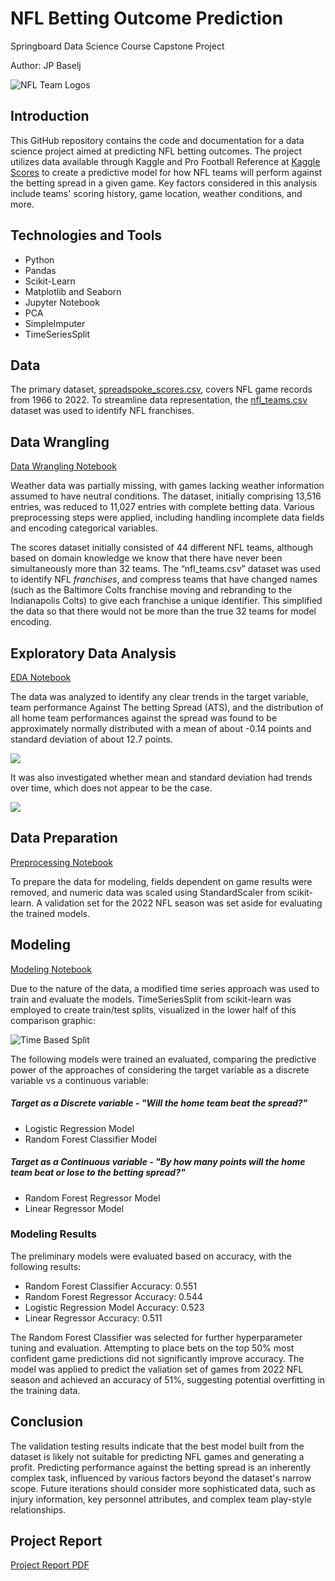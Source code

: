 # NFL Betting Outcome Prediction
Springboard Data Science Course Capstone Project

Author: JP Baselj

![NFL Team Logos](https://github.com/jpbaselj/Predict-NFL-Scores/blob/main/documentation/nfl-logos.jpeg)

## Introduction
This GitHub repository contains the code and documentation for a data science project aimed at predicting NFL betting outcomes. The project utilizes data available through Kaggle and Pro Football Reference at [Kaggle Scores](https://www.kaggle.com/datasets/tobycrabtree/nfl-scores-and-betting-data?select=spreadspoke_scores.csv) to create a predictive model for how NFL teams will perform against the betting spread in a given game. Key factors considered in this analysis include teams' scoring history, game location, weather conditions, and more.

## Technologies and Tools
- Python
- Pandas
- Scikit-Learn
- Matplotlib and Seaborn
- Jupyter Notebook
- PCA
- SimpleImputer
- TimeSeriesSplit
  
## Data
The primary dataset, [spreadspoke_scores.csv](https://www.kaggle.com/datasets/tobycrabtree/nfl-scores-and-betting-data?select=spreadspoke_scores.csv), covers NFL game records from 1966 to 2022. To streamline data representation, the [nfl_teams.csv](https://www.kaggle.com/datasets/tobycrabtree/nfl-scores-and-betting-data?select=nfl_teams.csv) dataset was used to identify NFL franchises. 

## Data Wrangling
[Data Wrangling Notebook](https://github.com/jpbaselj/Predict-NFL-Scores/blob/main/Cap2_1_data_wrangling.ipynb)

Weather data was partially missing, with games lacking weather information assumed to have neutral conditions. The dataset, initially comprising 13,516 entries, was reduced to 11,027 entries with complete betting data. Various preprocessing steps were applied, including handling incomplete data fields and encoding categorical variables. 

The scores dataset initially consisted of 44 different NFL teams, although based on domain knowledge we know that there have never been simultaneously more than 32 teams. The “nfl_teams.csv” dataset was used to identify NFL *franchises*, and compress teams that have changed names (such as the  Baltimore Colts franchise moving and rebranding to the Indianapolis Colts) to give each franchise a unique identifier. This simplified the data so that there would not be more than the true 32 teams for model encoding.


## Exploratory Data Analysis
[EDA Notebook](https://github.com/jpbaselj/Predict-NFL-Scores/blob/main/Cap2_2_EDA.ipynb)

The data was analyzed to identify any clear trends in the target variable, team performance Against The betting Spread (ATS), and the distribution of all home team performances against the spread was found to be approximately normally distributed with a mean of about -0.14 points and standard deviation of about 12.7 points. 

![](https://github.com/jpbaselj/Predict-NFL-Scores/blob/main/documentation/home_ATS_normal_curve.png)

It was also investigated whether mean and standard deviation had trends over time, which does not appear to be the case.

![](https://github.com/jpbaselj/Predict-NFL-Scores/blob/main/documentation/home_ATS_trends.png)

## Data Preparation
[Preprocessing Notebook](https://github.com/jpbaselj/Predict-NFL-Scores/blob/main/Cap2_3_preprocessing_and_data_development.ipynb)

To prepare the data for modeling, fields dependent on game results were removed, and numeric data was scaled using StandardScaler from scikit-learn. A validation set for the 2022 NFL season was set aside for evaluating the trained models.

## Modeling 
[Modeling Notebook](https://github.com/jpbaselj/Predict-NFL-Scores/blob/main/Cap2_4_Modeling.ipynb)

Due to the nature of the data, a modified time series approach was used to train and evaluate the models. TimeSeriesSplit from scikit-learn was employed to create train/test splits, visualized in the lower half of this comparison graphic:

![Time Based Split](https://github.com/jpbaselj/Predict-NFL-Scores/blob/main/documentation/time_based_split.png)

The following models were trained an evaluated, comparing the predictive power of the approaches of considering the target variable as a discrete variable vs a continuous variable:

##### Target as a Discrete variable - "Will the home team beat the spread?"
- Logistic Regression Model
- Random Forest Classifier Model
##### Target as a Continuous variable - "By how many points will the home team beat or lose to the betting spread?"
- Random Forest Regressor Model
- Linear Regressor Model

### Modeling Results
The preliminary models were evaluated based on accuracy, with the following results:

* Random Forest Classifier Accuracy: 0.551
* Random Forest Regressor Accuracy: 0.544
* Logistic Regression Model Accuracy: 0.523
* Linear Regressor Accuracy: 0.511
  
The Random Forest Classifier was selected for further hyperparameter tuning and evaluation. Attempting to place bets on the top 50% most confident game predictions did not significantly improve accuracy. The model was applied to predict the valiation set of games from 2022 NFL season and achieved an accuracy of 51%, suggesting potential overfitting in the training data.

## Conclusion
The validation testing results indicate that the best model built from the dataset is likely not suitable for predicting NFL games and generating a profit. Predicting performance against the betting spread is an inherently complex task, influenced by various factors beyond the dataset's narrow scope. Future iterations should consider more sophisticated data, such as injury information, key personnel attributes, and complex team play-style relationships.

## Project Report
[Project Report PDF](https://github.com/jpbaselj/Predict-NFL-Scores/blob/main/Reports/Cap2_Final_Report.pdf)
